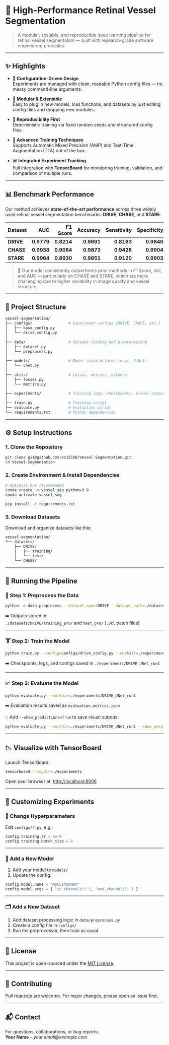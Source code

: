 # 🔬 High-Performance Retinal Vessel Segmentation

> A modular, scalable, and reproducible deep learning pipeline for retinal vessel segmentation — built with research-grade software engineering principles.

---

## ✨ Highlights

- **📁 Configuration-Driven Design**  
  Experiments are managed with clean, readable Python config files — no messy command-line arguments.

- **🔌 Modular & Extensible**  
  Easy to plug in new models, loss functions, and datasets by just editing config files and dropping new modules.

- **🎯 Reproducibility First**  
  Deterministic training via fixed random seeds and structured config files.

- **🚀 Advanced Training Techniques**  
  Supports Automatic Mixed Precision (AMP) and Test-Time Augmentation (TTA) out of the box.

- **📊 Integrated Experiment Tracking**  
  Full integration with **TensorBoard** for monitoring training, validation, and comparison of multiple runs.

---

## 📊 Benchmark Performance

Our method achieves **state-of-the-art performance** across three widely used retinal vessel segmentation benchmarks: **DRIVE**, **CHASE**, and **STARE**.

| **Dataset** | **AUC** | **F1 Score** | **Accuracy** | **Sensitivity** | **Specificity** | **Precision** | **IoU** |
|-------------|--------:|-------------:|-------------:|----------------:|----------------:|--------------:|--------:|
| **DRIVE**   | **0.9779** |**0.8214** | **0.9691** | **0.8163** | **0.9840** | **0.8306** | **0.6973** |
| **CHASE**   | **0.9938** | **0.9084** | **0.9873** | **0.9428** | **0.9904** | **0.8775** | **0.8411** |
| **STARE**   | **0.9964** | **0.8930** | **0.9851** | **0.9120** | **0.9903** | **0.8751** | **0.8068** |

> 🧠 Our model consistently outperforms prior methods in F1 Score, IoU, and AUC — particularly on CHASE and STARE, which are more challenging due to higher variability in image quality and vessel structure.

---

## 🧠 Project Structure

```bash
vessel-segmentation/
├── configs/                # Experiment configs (DRIVE, CHASE, etc.)
│   ├── base_config.py
│   └── drive_config.py
│
├── data/                   # Dataset loading and preprocessing
│   ├── dataset.py
│   └── preprocess.py
│
├── models/                 # Model architectures (e.g., U-Net)
│   └── unet.py
│
├── utils/                  # Losses, metrics, helpers
│   ├── losses.py
│   └── metrics.py
│
├── experiments/            # Training logs, checkpoints, visual outputs
│
├── train.py                # Training script
├── evaluate.py             # Evaluation script
└── requirements.txt        # Python dependencies
```

---

## ⚙️ Setup Instructions

### 1. Clone the Repository

```bash
git clone git@github.com:es15326/Vessel-Segmentation.git
cd Vessel-Segmentation
```

### 2. Create Environment & Install Dependencies

```bash
# Optional but recommended
conda create -n vessel_seg python=3.9
conda activate vessel_seg

pip install -r requirements.txt
```

### 3. Download Datasets

Download and organize datasets like this:

```bash
vessel-segmentation/
└── datasets/
    ├── DRIVE/
    │   ├── training/
    │   └── test/
    └── CHASE/
```

---

## 🚀 Running the Pipeline

### 🔧 Step 1: Preprocess the Data

```bash
python -m data.preprocess --dataset_name=DRIVE --dataset_path=./datasets/DRIVE
```

➡️ Outputs stored in:  
`./datasets/DRIVE/training_pro/` and `test_pro/` (`.pkl` patch files)

---

### 🏋️ Step 2: Train the Model

```bash
python train.py --config=configs/drive_config.py --workdir=./experiments/DRIVE_UNet_run1
```

➡️ Checkpoints, logs, and configs saved in `./experiments/DRIVE_UNet_run1`

---

### 📈 Step 3: Evaluate the Model

```bash
python evaluate.py --workdir=./experiments/DRIVE_UNet_run1
```

➡️ Evaluation results saved as `evaluation_metrics.json`

💡 Add `--show_predictions=True` to save visual outputs:
```bash
python evaluate.py --workdir=./experiments/DRIVE_UNet_run1 --show_predictions=True
```

---

## 📉 Visualize with TensorBoard

Launch TensorBoard:

```bash
tensorboard --logdir=./experiments
```

Open your browser at: [http://localhost:6006](http://localhost:6006)

---

## 🧪 Customizing Experiments

### 🔄 Change Hyperparameters
Edit `configs/*.py`, e.g.:

```python
config.training.lr = 1e-4
config.training.batch_size = 8
```

---

### 🧠 Add a New Model

1. Add your model to `models/`
2. Update the config:

```python
config.model.name = "MyCustomNet"
config.model.args = { "in_channels": 1, "out_channels": 1 }
```

---

### 🗂️ Add a New Dataset

1. Add dataset processing logic in `data/preprocess.py`
2. Create a config file in `configs/`
3. Run the preprocessor, then train as usual.

---

## 📜 License

This project is open-sourced under the [MIT License](LICENSE).

---

## 🤝 Contributing

Pull requests are welcome. For major changes, please open an issue first.

---

## 📬 Contact

For questions, collaborations, or bug reports:  
**Your Name** – _your.email@example.com_
